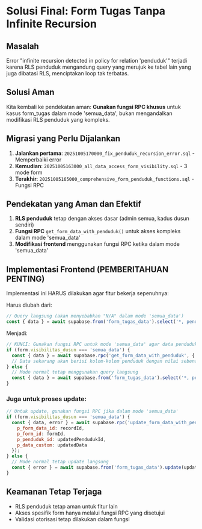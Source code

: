 # Solusi Final: Form Tugas Tanpa Infinite Recursion

## Masalah
Error "infinite recursion detected in policy for relation 'penduduk'" terjadi karena RLS penduduk mengandung query yang merujuk ke tabel lain yang juga dibatasi RLS, menciptakan loop tak terbatas.

## Solusi Aman
Kita kembali ke pendekatan aman: **Gunakan fungsi RPC khusus** untuk kasus form_tugas dalam mode 'semua_data', bukan mengandalkan modifikasi RLS penduduk yang kompleks.

## Migrasi yang Perlu Dijalankan
1. **Jalankan pertama**: `20251005170000_fix_penduduk_recursion_error.sql` - Memperbaiki error
2. **Kemudian**: `20251005163000_all_data_access_form_visibility.sql` - 3 mode form
3. **Terakhir**: `20251005165000_comprehensive_form_penduduk_functions.sql` - Fungsi RPC

## Pendekatan yang Aman dan Efektif
1. **RLS penduduk** tetap dengan akses dasar (admin semua, kadus dusun sendiri)
2. **Fungsi RPC** `get_form_data_with_penduduk()` untuk akses kompleks dalam mode 'semua_data'
3. **Modifikasi frontend** menggunakan fungsi RPC ketika dalam mode 'semua_data'

## Implementasi Frontend (PEMBERITAHUAN PENTING)
Implementasi ini HARUS dilakukan agar fitur bekerja sepenuhnya:

Harus diubah dari:
```javascript
// Query langsung (akan menyebabkan "N/A" dalam mode 'semua_data')
const { data } = await supabase.from('form_tugas_data').select('*, penduduk(*)')
```

Menjadi:
```javascript
// KUNCI: Gunakan fungsi RPC untuk mode 'semua_data' agar data penduduk muncul
if (form.visibilitas_dusun === 'semua_data') {
  const { data } = await supabase.rpc('get_form_data_with_penduduk', { p_form_id: formId });
  // Data sekarang akan berisi kolom-kolom penduduk dengan nilai sebenarnya (bukan "N/A")
} else {
  // Mode normal tetap menggunakan query langsung
  const { data } = await supabase.from('form_tugas_data').select('*, penduduk(*)');
}
```

### Juga untuk proses update:
```javascript
// Untuk update, gunakan fungsi RPC jika dalam mode 'semua_data'
if (form.visibilitas_dusun === 'semua_data') {
  const { data, error } = await supabase.rpc('update_form_data_with_penduduk_check', {
    p_form_data_id: recordId,
    p_form_id: formId,
    p_penduduk_id: updatedPendudukId,
    p_data_custom: updatedData
  });
} else {
  // Mode normal tetap update langsung
  const { error } = await supabase.from('form_tugas_data').update(updatedData).eq('id', recordId);
}
```

## Keamanan Tetap Terjaga
- RLS penduduk tetap aman untuk fitur lain
- Akses spesifik form hanya melalui fungsi RPC yang disetujui
- Validasi otorisasi tetap dilakukan dalam fungsi